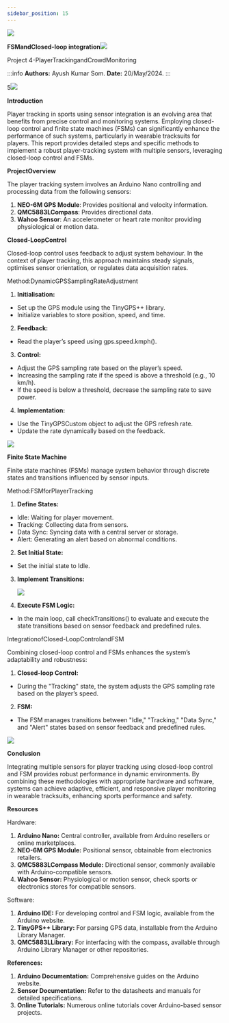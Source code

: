 ```yaml
---
sidebar_position: 15
---
```

![](img/Aspose.Words.67994655-b471-4a1d-8e71-bf18a1c11a24.001.jpeg)

**FSMandClosed-loop integration![](img/Aspose.Words.67994655-b471-4a1d-8e71-bf18a1c11a24.002.png)**

Project 4-PlayerTrackingandCrowdMonitoring

:::info
**Authors:** Ayush Kumar Som. **Date:** 20/May/2024.
:::

5![](img/Aspose.Words.67994655-b471-4a1d-8e71-bf18a1c11a24.002.png)

**Introduction**

Player tracking in sports using sensor integration is an evolving area that benefits from precise control and monitoring systems. Employing closed-loop control and finite state machines (FSMs) can significantly enhance the performance of such systems, particularly in wearable tracksuits for players. This report provides detailed steps and specific methods to implement a robust player-tracking system with multiple sensors, leveraging closed-loop control and FSMs.

**ProjectOverview**

The player tracking system involves an Arduino Nano controlling and processing data from the following sensors:

1. **NEO-6M GPS Module**: Provides positional and velocity information.
1. **QMC5883LCompass**: Provides directional data.
1. **Wahoo Sensor**: An accelerometer or heart rate monitor providing physiological or motion data.

**Closed-LoopControl**

Closed-loop control uses feedback to adjust system behaviour. In the context of player tracking, this approach maintains steady signals, optimises sensor orientation, or regulates data acquisition rates.

Method:DynamicGPSSamplingRateAdjustment

1. **Initialisation:**
- Set up the GPS module using the TinyGPS++ library.
- Initialize variables to store position, speed, and time.
2. **Feedback:**
- Read the player’s speed using gps.speed.kmph().
3. **Control:**
- Adjust the GPS sampling rate based on the player’s speed.
- Increasing the sampling rate if the speed is above a threshold (e.g., 10 km/h).
- If the speed is below a threshold, decrease the sampling rate to save power.
4. **Implementation:**
- Use the TinyGPSCustom object to adjust the GPS refresh rate.
- Update the rate dynamically based on the feedback.

![](img/Aspose.Words.67994655-b471-4a1d-8e71-bf18a1c11a24.003.jpeg)

**Finite State Machine**

Finite state machines (FSMs) manage system behavior through discrete states and transitions influenced by sensor inputs.

Method:FSMforPlayerTracking

1. **Define States:**
- Idle: Waiting for player movement.
- Tracking: Collecting data from sensors.
- Data Sync: Syncing data with a central server or storage.
- Alert: Generating an alert based on abnormal conditions.
2. **Set Initial State:**
- Set the initial state to Idle.
3. **Implement Transitions:**

   ![](img/Aspose.Words.67994655-b471-4a1d-8e71-bf18a1c11a24.004.jpeg)

4. **Execute FSM Logic:**
- In the main loop, call checkTransitions() to evaluate and execute the state transitions based on sensor feedback and predefined rules.

IntegrationofClosed-LoopControlandFSM

Combining closed-loop control and FSMs enhances the system’s adaptability and robustness:

1. **Closed-loop Control:**
- During the "Tracking" state, the system adjusts the GPS sampling rate based on the player’s speed.
2. **FSM:**
- The FSM manages transitions between "Idle," "Tracking," "Data Sync," and "Alert" states based on sensor feedback and predefined rules.

![](img/Aspose.Words.67994655-b471-4a1d-8e71-bf18a1c11a24.005.jpeg)

**Conclusion**

Integrating multiple sensors for player tracking using closed-loop control and FSM provides robust performance in dynamic environments. By combining these methodologies with appropriate hardware and software, systems can achieve adaptive, efficient, and responsive player monitoring in wearable tracksuits, enhancing sports performance and safety.

**Resources**

Hardware:

1. **Arduino Nano:** Central controller, available from Arduino resellers or online marketplaces.
1. **NEO-6M GPS Module:** Positional sensor, obtainable from electronics retailers.
3. **QMC5883LCompass Module:** Directional sensor, commonly available with Arduino-compatible sensors.
3. **Wahoo Sensor:** Physiological or motion sensor, check sports or electronics stores for compatible sensors.

Software:

1. **Arduino IDE:** For developing control and FSM logic, available from the Arduino website.
1. **TinyGPS++ Library:** For parsing GPS data, installable from the Arduino Library Manager.
1. **QMC5883LLibrary:** For interfacing with the compass, available through Arduino Library Manager or other repositories.

**References:**

1. **Arduino Documentation:** Comprehensive guides on the Arduino website.
1. **Sensor Documentation:** Refer to the datasheets and manuals for detailed specifications.
1. **Online Tutorials:** Numerous online tutorials cover Arduino-based sensor projects.
